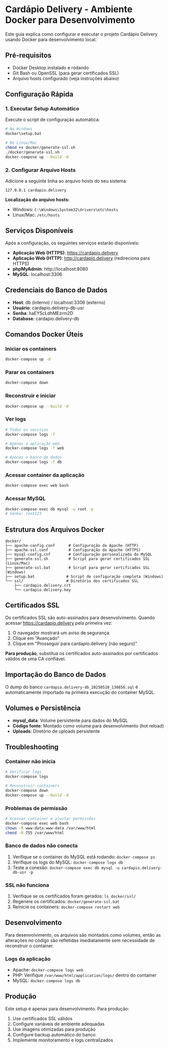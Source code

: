 # Cardápio Delivery - Ambiente Docker para Desenvolvimento

Este guia explica como configurar e executar o projeto Cardápio Delivery usando Docker para desenvolvimento local.

## Pré-requisitos

- Docker Desktop instalado e rodando
- Git Bash ou OpenSSL (para gerar certificados SSL)
- Arquivo hosts configurado (veja instruções abaixo)

## Configuração Rápida

### 1. Executar Setup Automático

Execute o script de configuração automática:

```bash
# No Windows
docker\setup.bat

# No Linux/Mac
chmod +x docker/generate-ssl.sh
./docker/generate-ssl.sh
docker-compose up --build -d
```

### 2. Configurar Arquivo Hosts

Adicione a seguinte linha ao arquivo hosts do seu sistema:

```
127.0.0.1 cardapio.delivery
```

**Localização do arquivo hosts:**
- Windows: `C:\Windows\System32\drivers\etc\hosts`
- Linux/Mac: `/etc/hosts`

## Serviços Disponíveis

Após a configuração, os seguintes serviços estarão disponíveis:

- **Aplicação Web (HTTPS)**: https://cardapio.delivery
- **Aplicação Web (HTTP)**: http://cardapio.delivery (redireciona para HTTPS)
- **phpMyAdmin**: http://localhost:8080
- **MySQL**: localhost:3306

## Credenciais do Banco de Dados

- **Host**: db (interno) / localhost:3306 (externo)
- **Usuário**: cardapio.delivery-db-usr
- **Senha**: haEY5cLdhMEzrm2D
- **Database**: cardapio.delivery-db

## Comandos Docker Úteis

### Iniciar os containers
```bash
docker-compose up -d
```

### Parar os containers
```bash
docker-compose down
```

### Reconstruir e iniciar
```bash
docker-compose up --build -d
```

### Ver logs
```bash
# Todos os serviços
docker-compose logs -f

# Apenas a aplicação web
docker-compose logs -f web

# Apenas o banco de dados
docker-compose logs -f db
```

### Acessar container da aplicação
```bash
docker-compose exec web bash
```

### Acessar MySQL
```bash
docker-compose exec db mysql -u root -p
# Senha: root123
```

## Estrutura dos Arquivos Docker

```
docker/
├── apache-config.conf      # Configuração do Apache (HTTP)
├── apache-ssl.conf         # Configuração do Apache (HTTPS)
├── mysql-config.cnf        # Configuração personalizada do MySQL
├── generate-ssl.sh         # Script para gerar certificados SSL (Linux/Mac)
├── generate-ssl.bat        # Script para gerar certificados SSL (Windows)
├── setup.bat              # Script de configuração completa (Windows)
└── ssl/                   # Diretório dos certificados SSL
    ├── cardapio.delivery.crt
    └── cardapio.delivery.key
```

## Certificados SSL

Os certificados SSL são auto-assinados para desenvolvimento. Quando acessar https://cardapio.delivery pela primeira vez:

1. O navegador mostrará um aviso de segurança
2. Clique em "Avançado"
3. Clique em "Prosseguir para cardapio.delivery (não seguro)"

**Para produção**, substitua os certificados auto-assinados por certificados válidos de uma CA confiável.

## Importação do Banco de Dados

O dump do banco `cardapio.delivery-db_20250510_130856.sql` é automaticamente importado na primeira execução do container MySQL.

## Volumes e Persistência

- **mysql_data**: Volume persistente para dados do MySQL
- **Código fonte**: Montado como volume para desenvolvimento (hot reload)
- **Uploads**: Diretório de uploads persistente

## Troubleshooting

### Container não inicia
```bash
# Verificar logs
docker-compose logs

# Reconstruir containers
docker-compose down
docker-compose up --build -d
```

### Problemas de permissão
```bash
# Acessar container e ajustar permissões
docker-compose exec web bash
chown -R www-data:www-data /var/www/html
chmod -R 755 /var/www/html
```

### Banco de dados não conecta
1. Verifique se o container do MySQL está rodando: `docker-compose ps`
2. Verifique os logs do MySQL: `docker-compose logs db`
3. Teste a conexão: `docker-compose exec db mysql -u cardapio.delivery-db-usr -p`

### SSL não funciona
1. Verifique se os certificados foram gerados: `ls docker/ssl/`
2. Regenere os certificados: `docker/generate-ssl.bat`
3. Reinicie os containers: `docker-compose restart web`

## Desenvolvimento

Para desenvolvimento, os arquivos são montados como volumes, então as alterações no código são refletidas imediatamente sem necessidade de reconstruir o container.

### Logs da aplicação
- Apache: `docker-compose logs web`
- PHP: Verifique `/var/www/html/application/logs/` dentro do container
- MySQL: `docker-compose logs db`

## Produção

Este setup é apenas para desenvolvimento. Para produção:

1. Use certificados SSL válidos
2. Configure variáveis de ambiente adequadas
3. Use imagens otimizadas para produção
4. Configure backup automático do banco
5. Implemente monitoramento e logs centralizados
